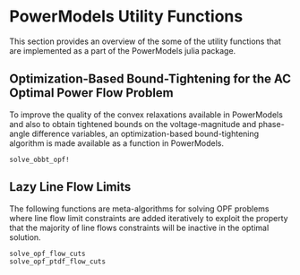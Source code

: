 # PowerModels Utility Functions

This section provides an overview of the some of the utility functions that are implemented as a part of the PowerModels julia package.

## Optimization-Based Bound-Tightening for the AC Optimal Power Flow Problem

To improve the quality of the convex relaxations available in PowerModels and also to obtain tightened bounds on the voltage-magnitude and phase-angle difference variables, an optimization-based bound-tightening algorithm is made available as a function in PowerModels.

```@docs
solve_obbt_opf!
```


## Lazy Line Flow Limits

The following functions are meta-algorithms for solving OPF problems where line flow limit constraints are added iteratively to exploit the property that the majority of line flows constraints will be inactive in the optimal solution.

```@docs
solve_opf_flow_cuts
solve_opf_ptdf_flow_cuts
```